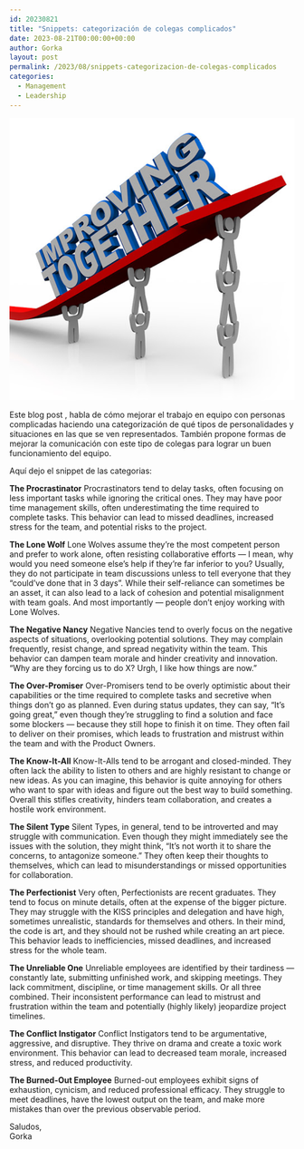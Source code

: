 ```yaml
---
id: 20230821
title: "Snippets: categorización de colegas complicados"
date: 2023-08-21T00:00:00+00:00
author: Gorka
layout: post
permalink: /2023/08/snippets-categorizacion-de-colegas-complicados
categories:
  - Management
  - Leadership
---
```


<img style="margin: auto;" src="/public/img/2023/08/snippets-difficult-colleagues.jpg" alt="Improve together" />

Este blog post [](https://vadimkravcenko.com/shorts/managing-bad-engineers/), habla de cómo mejorar el trabajo en equipo con personas complicadas haciendo una categorización de qué tipos de personalidades y situaciones en las que se ven representados. También propone formas de mejorar la comunicación con este tipo de colegas para lograr un buen funcionamiento del equipo.

Aquí dejo el snippet de las categorias:

**The Procrastinator**
Procrastinators tend to delay tasks, often focusing on less important tasks while ignoring the critical ones. They may have poor time management skills, often underestimating the time required to complete tasks. This behavior can lead to missed deadlines, increased stress for the team, and potential risks to the project.

**The Lone Wolf**
Lone Wolves assume they’re the most competent person and prefer to work alone, often resisting collaborative efforts — I mean, why would you need someone else’s help if they’re far inferior to you? Usually, they do not participate in team discussions unless to tell everyone that they “could’ve done that in 3 days”. While their self-reliance can sometimes be an asset, it can also lead to a lack of cohesion and potential misalignment with team goals. And most importantly — people don’t enjoy working with Lone Wolves.

**The Negative Nancy**
Negative Nancies tend to overly focus on the negative aspects of situations, overlooking potential solutions. They may complain frequently, resist change, and spread negativity within the team. This behavior can dampen team morale and hinder creativity and innovation. “Why are they forcing us to do X? Urgh, I like how things are now.”

**The Over-Promiser**
Over-Promisers tend to be overly optimistic about their capabilities or the time required to complete tasks and secretive when things don’t go as planned. Even during status updates, they can say, “It’s going great,” even though they’re struggling to find a solution and face some blockers — because they still hope to finish it on time. They often fail to deliver on their promises, which leads to frustration and mistrust within the team and with the Product Owners.

**The Know-It-All**
Know-It-Alls tend to be arrogant and closed-minded. They often lack the ability to listen to others and are highly resistant to change or new ideas. As you can imagine, this behavior is quite annoying for others who want to spar with ideas and figure out the best way to build something. Overall this stifles creativity, hinders team collaboration, and creates a hostile work environment.

**The Silent Type**
Silent Types, in general, tend to be introverted and may struggle with communication. Even though they might immediately see the issues with the solution, they might think, “It’s not worth it to share the concerns, to antagonize someone.” They often keep their thoughts to themselves, which can lead to misunderstandings or missed opportunities for collaboration.

**The Perfectionist**
Very often, Perfectionists are recent graduates. They tend to focus on minute details, often at the expense of the bigger picture. They may struggle with the KISS principles and delegation and have high, sometimes unrealistic, standards for themselves and others. In their mind, the code is art, and they should not be rushed while creating an art piece. This behavior leads to inefficiencies, missed deadlines, and increased stress for the whole team.

**The Unreliable One**
Unreliable employees are identified by their tardiness — constantly late, submitting unfinished work, and skipping meetings. They lack commitment, discipline, or time management skills. Or all three combined. Their inconsistent performance can lead to mistrust and frustration within the team and potentially (highly likely) jeopardize project timelines.

**The Conflict Instigator**
Conflict Instigators tend to be argumentative, aggressive, and disruptive. They thrive on drama and create a toxic work environment. This behavior can lead to decreased team morale, increased stress, and reduced productivity.

**The Burned-Out Employee**
Burned-out employees exhibit signs of exhaustion, cynicism, and reduced professional efficacy. They struggle to meet deadlines, have the lowest output on the team, and make more mistakes than over the previous observable period.


Saludos,<br />
Gorka

